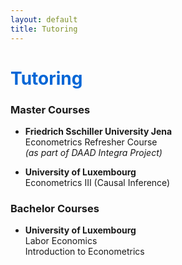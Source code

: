 ```yaml
---
layout: default
title: Tutoring
---
```


<h1 style="color: #0366d6;">Tutoring</h1>

### Master Courses

- **Friedrich Sschiller University Jena**  
  Econometrics Refresher Course  
  <em>(as part of DAAD Integra Project)</em>

- **University of Luxembourg**  
  Econometrics III (Causal Inference)

### Bachelor Courses

- **University of Luxembourg**  
  Labor Economics  
  Introduction to Econometrics
